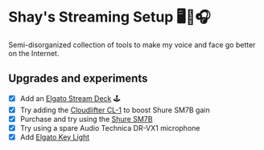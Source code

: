 # Shay's Streaming Setup 🖥:microphone::headphones:
Semi-disorganized collection of tools to make my voice and face go better on the Internet.

## Upgrades and experiments

- [x] Add an [Elgato Stream Deck](https://github.com/shayfrendt/streaming/tree/master/stream-deck) 🕹
- [x] Try adding the [Cloudlifter CL-1](https://www.cloudmicrophones.com/cloudlifter-cl-1) to boost Shure SM7B gain
- [x] Purchase and try using the [Shure SM7B](https://www.shure.com/en-US/products/microphones/sm7b)
- [x] Try using a spare Audio Technica DR-VX1 microphone 
- [x] Add [Elgato Key Light](https://www.elgato.com/en/gaming/key-light)
